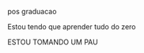 pos graduacao

Estou tendo que aprender tudo do zero

ESTOU TOMANDO UM PAU

~~~~ fiz um incrivel commit vazio, nova tentativa

